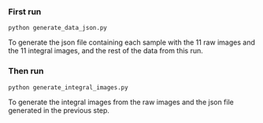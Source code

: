 ### First run

```
python generate_data_json.py
```
To generate the json file containing each sample with the 11 raw images and the 11 integral images,
and the rest of the data from this run.

### Then run

```
python generate_integral_images.py
```
To generate the integral images from the raw images and the json file generated in the previous step.
